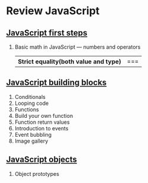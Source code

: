 <h1>Review JavaScript</h1>

<h2><a href="https://developer.mozilla.org/en-US/docs/Learn/JavaScript/First_steps">JavaScript first steps</a></h2>
<ol>
    <li>Basic math in JavaScript — numbers and operators</li>
    <table>
        <tr>
            <th>Strict equality(both value and type)</th>
            <td>===</td>
        </tr>
    </table>
</ol>

<h2><a href="https://developer.mozilla.org/en-US/docs/Learn/JavaScript/Building_blocks">JavaScript building blocks</a></h2>
<ol>
    <li>Conditionals</li>
    <li>Looping code</li>
    <li>Functions</li>
    <li>Build your own function</li>
    <li>Function return values</li>
    <li>Introduction to events</li>
    <li>Event bubbling</li>
    <li>Image gallery</li>
</ol>

<h2><a href="https://developer.mozilla.org/en-US/docs/Learn/JavaScript/Objects">JavaScript objects</a></h2>
<ol>
    <li>Object prototypes</li>
</ol>